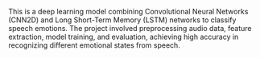 This is a deep learning model combining Convolutional Neural Networks (CNN2D) and Long Short-Term Memory (LSTM) networks to classify
speech emotions. The project involved preprocessing audio data, feature extraction, model training, and evaluation, achieving high accuracy in recognizing different emotional states from speech.
